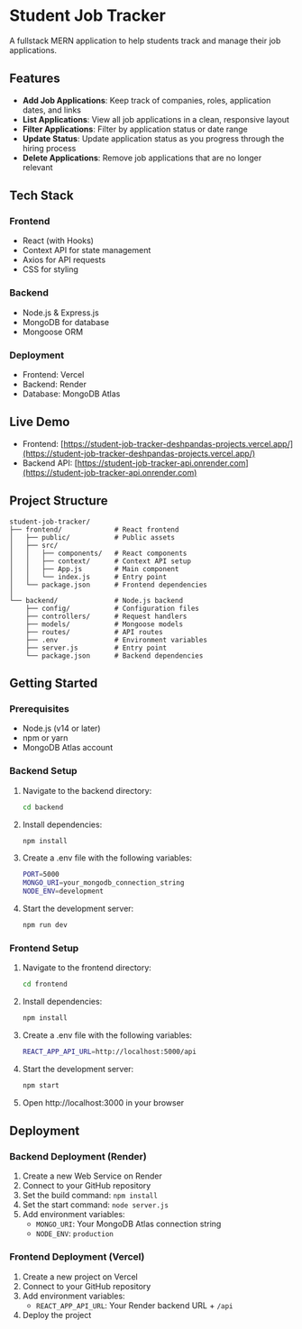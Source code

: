 # Student Job Tracker

A fullstack MERN application to help students track and manage their job applications.

## Features

- **Add Job Applications**: Keep track of companies, roles, application dates, and links
- **List Applications**: View all job applications in a clean, responsive layout
- **Filter Applications**: Filter by application status or date range
- **Update Status**: Update application status as you progress through the hiring process
- **Delete Applications**: Remove job applications that are no longer relevant

## Tech Stack

### Frontend
- React (with Hooks)
- Context API for state management
- Axios for API requests
- CSS for styling

### Backend
- Node.js & Express.js
- MongoDB for database
- Mongoose ORM

### Deployment
- Frontend: Vercel
- Backend: Render 
- Database: MongoDB Atlas

## Live Demo

- Frontend: [https://student-job-tracker-deshpandas-projects.vercel.app/](https://student-job-tracker-deshpandas-projects.vercel.app/)
- Backend API: [https://student-job-tracker-api.onrender.com](https://student-job-tracker-api.onrender.com)

## Project Structure
```
student-job-tracker/
├── frontend/             # React frontend
│   ├── public/           # Public assets
│   ├── src/              
│   │   ├── components/   # React components
│   │   ├── context/      # Context API setup
│   │   ├── App.js        # Main component
│   │   └── index.js      # Entry point
│   └── package.json      # Frontend dependencies
│
└── backend/              # Node.js backend
    ├── config/           # Configuration files
    ├── controllers/      # Request handlers
    ├── models/           # Mongoose models
    ├── routes/           # API routes
    ├── .env              # Environment variables
    ├── server.js         # Entry point
    └── package.json      # Backend dependencies
```

## Getting Started

### Prerequisites

- Node.js (v14 or later)
- npm or yarn
- MongoDB Atlas account

### Backend Setup

1. Navigate to the backend directory:
   ```bash
   cd backend
   ```
2. Install dependencies:
    ```bash
    npm install
    ```
3. Create a .env file with the following variables:
    ```bash
    PORT=5000
    MONGO_URI=your_mongodb_connection_string
    NODE_ENV=development
    ```
4. Start the development server:
    ```bash
    npm run dev
    ```

### Frontend Setup

1. Navigate to the frontend directory:
    ```bash
    cd frontend
    ```
2. Install dependencies:
    ```bash
    npm install
    ```
3. Create a .env file with the following variables:
    ```bash
    REACT_APP_API_URL=http://localhost:5000/api
    ```
4. Start the development server:
    ```bash
    npm start
    ```
5. Open http://localhost:3000 in your browser

## Deployment

### Backend Deployment (Render)
1. Create a new Web Service on Render
2. Connect to your GitHub repository
3. Set the build command: `npm install`
4. Set the start command: `node server.js`
5. Add environment variables:
    * `MONGO_URI`: Your MongoDB Atlas connection string
    * `NODE_ENV`: `production`

### Frontend Deployment (Vercel)
1. Create a new project on Vercel
2. Connect to your GitHub repository
3. Add environment variables:
    * `REACT_APP_API_URL`: Your Render backend URL + `/api`
4. Deploy the project